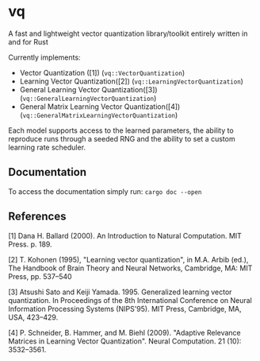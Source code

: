 # vq
A fast and lightweight vector quantization library/toolkit entirely written in and for Rust

Currently implements:
- Vector Quantization ([1]) (```vq::VectorQuantization```)
- Learning Vector Quantization([2]) (```vq::LearningVectorQuantization```)
- General Learning Vector Quantization([3])(```vq::GeneralLearningVectorQuantization```)
- General Matrix Learning Vector Quantization([4]) (```vq::GeneralMatrixLearningVectorQuantization```)

Each model supports access to the learned parameters, the ability to reproduce runs through a seeded RNG and the ability to set a custom learning rate scheduler.

## Documentation
To access the documentation simply run:
```cargo doc --open```

## References

[1] Dana H. Ballard (2000). An Introduction to Natural Computation. MIT Press. p. 189.

[2] T. Kohonen (1995), "Learning vector quantization", in M.A. Arbib (ed.), The Handbook of Brain Theory and Neural Networks, Cambridge, MA: MIT Press, pp. 537–540

[3] Atsushi Sato and Keiji Yamada. 1995. Generalized learning vector quantization. In Proceedings of the 8th International Conference on Neural Information Processing Systems (NIPS'95). MIT Press, Cambridge, MA, USA, 423–429.

[4] P. Schneider, B. Hammer, and M. Biehl (2009). "Adaptive Relevance Matrices in Learning Vector Quantization". Neural Computation. 21 (10): 3532–3561.
